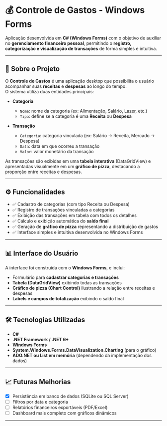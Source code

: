# 💰 Controle de Gastos - Windows Forms

Aplicação desenvolvida em **C# (Windows Forms)** com o objetivo de auxiliar no **gerenciamento financeiro pessoal**, permitindo o **registro, categorização e visualização de transações** de forma simples e intuitiva.

---

## 🧾 Sobre o Projeto

O **Controle de Gastos** é uma aplicação desktop que possibilita o usuário acompanhar suas **receitas** e **despesas** ao longo do tempo.  
O sistema utiliza duas entidades principais:

- **Categoria**  
  - `Nome`: nome da categoria (ex: Alimentação, Salário, Lazer, etc.)  
  - `Tipo`: define se a categoria é uma **Receita** ou **Despesa**

- **Transação**  
  - `Categoria`: categoria vinculada (ex: Salário → Receita, Mercado → Despesa)  
  - `Data`: data em que ocorreu a transação  
  - `Valor`: valor monetário da transação  

As transações são exibidas em uma **tabela interativa** (DataGridView) e apresentadas visualmente em um **gráfico de pizza**, destacando a proporção entre receitas e despesas.

---

## ⚙️ Funcionalidades

- ✅ Cadastro de categorias (com tipo Receita ou Despesa)  
- ✅ Registro de transações vinculadas a categorias  
- ✅ Exibição das transações em tabela com todos os detalhes  
- ✅ Cálculo e exibição automática do **saldo final**  
- ✅ Geração de **gráfico de pizza** representando a distribuição de gastos  
- ✅ Interface simples e intuitiva desenvolvida no Windows Forms  

---


## 📊 Interface do Usuário

A interface foi construída com o **Windows Forms**, e inclui:

- Formulário para **cadastrar categorias e transações**
- **Tabela (DataGridView)** exibindo todas as transações
- **Gráfico de pizza (Chart Control)** ilustrando a relação entre receitas e despesas
- **Labels e campos de totalização** exibindo o saldo final

---



## 🛠️ Tecnologias Utilizadas

- **C#**
- **.NET Framework / .NET 6+**
- **Windows Forms**
- **System.Windows.Forms.DataVisualization.Charting** (para o gráfico)
- **ADO.NET ou List em memória** (dependendo da implementação dos dados)


---

## 📈 Futuras Melhorias

- [x] Persistência em banco de dados (SQLite ou SQL Server)  
- [ ] Filtros por data e categoria  
- [ ] Relatórios financeiros exportáveis (PDF/Excel)  
- [ ] Dashboard mais completo com gráficos dinâmicos  

---



